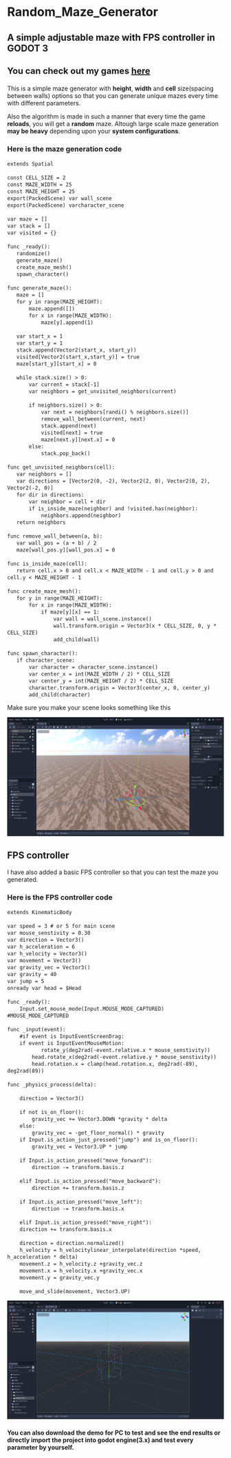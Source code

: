 # Random_Maze_Generator
 ## A simple adjustable maze with FPS controller in GODOT 3

 <h3 style = 'font-size : 20px'> You can check out my games <a href = 'https://pratham-talukdar.itch.io/'>here</a></h3>

 This is a simple maze generator with **height**, **width** and **cell** size(spacing between walls) options so that you can generate unique mazes every time with different parameters.

 Also the algorithm is made in such a manner that every time the game **reloads**, you will get a **random** maze. Altough large scale maze generation **may be heavy** depending upon your **system configurations**.

 ### Here is the maze generation code
 ```gdscript
extends Spatial

const CELL_SIZE = 2
const MAZE_WIDTH = 25
const MAZE_HEIGHT = 25
export(PackedScene) var wall_scene
export(PackedScene) varcharacter_scene

var maze = []
var stack = []
var visited = {}

func _ready():
    randomize()
    generate_maze()
    create_maze_mesh()
    spawn_character()

func generate_maze():
    maze = []
    for y in range(MAZE_HEIGHT):
        maze.append([])
        for x in range(MAZE_WIDTH):
            maze[y].append(1)
        
    var start_x = 1
    var start_y = 1
    stack.append(Vector2(start_x, start_y))
    visited[Vector2(start_x,start_y)] = true
    maze[start_y][start_x] = 0
        
    while stack.size() > 0:
        var current = stack[-1]
        var neighbors = get_unvisited_neighbors(current)
            
        if neighbors.size() > 0:
            var next = neighbors[randi() % neighbors.size()]
            remove_wall_between(current, next)
            stack.append(next)
            visited[next] = true
            maze[next.y][next.x] = 0
        else:
            stack.pop_back()

func get_unvisited_neighbors(cell):
    var neighbors = []
    var directions = [Vector2(0, -2), Vector2(2, 0), Vector2(0, 2), Vector2(-2, 0)]
    for dir in directions:
        var neighbor = cell + dir
        if is_inside_maze(neighbor) and !visited.has(neighbor):
            neighbors.append(neighbor)
    return neighbors

func remove_wall_between(a, b):
    var wall_pos = (a + b) / 2
    maze[wall_pos.y][wall_pos.x] = 0

func is_inside_maze(cell):
    return cell.x > 0 and cell.x < MAZE_WIDTH - 1 and cell.y > 0 and cell.y < MAZE_HEIGHT - 1

func create_maze_mesh():
    for y in range(MAZE_HEIGHT):
        for x in range(MAZE_WIDTH):
            if maze[y][x] == 1:
                var wall = wall_scene.instance()
                wall.transform.origin = Vector3(x * CELL_SIZE, 0, y * CELL_SIZE)
                add_child(wall)

func spawn_character():
    if character_scene:
        var character = character_scene.instance()
        var center_x = int(MAZE_WIDTH / 2) * CELL_SIZE
        var center_y = int(MAZE_HEIGHT / 2) * CELL_SIZE
        character.transform.origin = Vector3(center_x, 0, center_y)
        add_child(character)
```

Make sure you make your scene looks something like this

![game_engine_image](Screenshots/game_engine_ss.png)

## FPS controller
 I have also added a basic FPS controller so that you can test the maze you generated.

 ### Here is the  FPS controller code

```gdscript
extends KinematicBody

var speed = 3 # or 5 for main scene
var mouse_senstivity = 0.30
var direction = Vector3()
var h_acceleration = 6
var h_velocity = Vector3()
var movement = Vector3()
var gravity_vec = Vector3()
var gravity = 40
var jump = 5
onready var head = $Head

func _ready():
    Input.set_mouse_mode(Input.MOUSE_MODE_CAPTURED)       #MOUSE_MODE_CAPTURED

func _input(event):
    #if event is InputEventScreenDrag:
    if event is InputEventMouseMotion:
           rotate_y(deg2rad(-event.relative.x * mouse_senstivity))
        head.rotate_x(deg2rad(-event.relative.y * mouse_senstivity))
        head.rotation.x = clamp(head.rotation.x, deg2rad(-89), deg2rad(89))

func _physics_process(delta):
        
    direction = Vector3()
        
    if not is_on_floor():
        gravity_vec += Vector3.DOWN *gravity * delta
    else:
        gravity_vec = -get_floor_normal() * gravity
    if Input.is_action_just_pressed("jump") and is_on_floor():
        gravity_vec = Vector3.UP * jump
        
    if Input.is_action_pressed("move_forward"):
        direction -= transform.basis.z

    elif Input.is_action_pressed("move_backward"):
        direction += transform.basis.z
            
    if Input.is_action_pressed("move_left"):
        direction -= transform.basis.x
            
    elif Input.is_action_pressed("move_right"):
    direction += transform.basis.x
            
    direction = direction.normalized()
    h_velocity = h_velocitylinear_interpolate(direction *speed, h_acceleration * delta)
    movement.z = h_velocity.z +gravity_vec.z
    movement.x = h_velocity.x +gravity_vec.x
    movement.y = gravity_vec.y
        
    move_and_slide(movement, Vector3.UP)
```
![FPS_controller](Screenshots/game_engine_ss002.png)

#### You can also download the demo  for PC to test and see the end results or directly import the project into godot engine(3.x) and test every parameter by yourself.